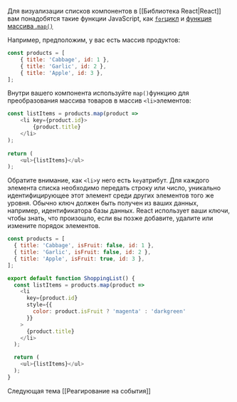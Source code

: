 Для визуализации списков компонентов в [[Библиотека React|React]] вам понадобятся такие функции JavaScript, как [`for`цикл](https://developer.mozilla.org/en-US/docs/Web/JavaScript/Reference/Statements/for) и [функция](https://developer.mozilla.org/en-US/docs/Web/JavaScript/Reference/Global_Objects/Array/map) [массива .`map()`](https://developer.mozilla.org/en-US/docs/Web/JavaScript/Reference/Global_Objects/Array/map)

Например, предположим, у вас есть массив продуктов:

```JavaScript
const products = [  
	{ title: 'Cabbage', id: 1 }, 
	{ title: 'Garlic', id: 2 }, 
	{ title: 'Apple', id: 3 },
];
```

Внутри вашего компонента используйте `map()`функцию для преобразования массива товаров в массив `<li>`элементов:

```JavaScript
const listItems = products.map(product => 
	<li key={product.id}>   
		{product.title} 
	</li>
);
	
return ( 
	<ul>{listItems}</ul>
);
```

Обратите внимание, как `<li>`у него есть `key`атрибут. Для каждого элемента списка необходимо передать строку или число, уникально идентифицирующее этот элемент среди других элементов того же уровня. Обычно ключ должен быть получен из ваших данных, например, идентификатора базы данных. React использует ваши ключи, чтобы знать, что произошло, если вы позже добавите, удалите или измените порядок элементов.

```JavaScript
const products = [
  { title: 'Cabbage', isFruit: false, id: 1 },
  { title: 'Garlic', isFruit: false, id: 2 },
  { title: 'Apple', isFruit: true, id: 3 },
];

export default function ShoppingList() {
  const listItems = products.map(product =>
    <li
      key={product.id}
      style={{
        color: product.isFruit ? 'magenta' : 'darkgreen'
      }}
    >
      {product.title}
    </li>
  );

  return (
    <ul>{listItems}</ul>
  );
}

```



Следующая тема [[Реагирование на события]]